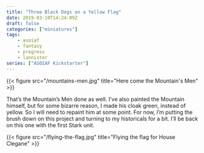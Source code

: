 ```yaml
---
title: "Three Black Dogs on a Yellow Flag"
date: 2019-03-10T14:24:09Z
draft: false
categories: ["miniatures"]
tags:
    - asoiaf
    - fantasy
    - progress
    - lannister
series: ["ASOIAF Kickstarter"]
---
```


{{< figure src="/mountains-men.jpg" title="Here come the Mountain's Men" >}}

That’s the Mountain’s Men done as well. I’ve also painted the Mountain himself, but for some bizarre reason, I made his cloak green, instead of yellow. So I will need to repaint him at some point. For now, I’m putting the brush down on this project and turning to my historicals for a bit. I’ll be back on this one with the first Stark unit.

{{< figure src="/flying-the-flag.jpg" title="Flying the flag for House Clegane" >}}
